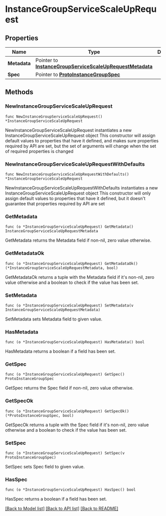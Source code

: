 # InstanceGroupServiceScaleUpRequest

## Properties

Name | Type | Description | Notes
------------ | ------------- | ------------- | -------------
**Metadata** | Pointer to [**InstanceGroupServiceScaleUpRequestMetadata**](InstanceGroupServiceScaleUpRequestMetadata.md) |  | [optional] 
**Spec** | Pointer to [**ProtoInstanceGroupSpec**](ProtoInstanceGroupSpec.md) |  | [optional] 

## Methods

### NewInstanceGroupServiceScaleUpRequest

`func NewInstanceGroupServiceScaleUpRequest() *InstanceGroupServiceScaleUpRequest`

NewInstanceGroupServiceScaleUpRequest instantiates a new InstanceGroupServiceScaleUpRequest object
This constructor will assign default values to properties that have it defined,
and makes sure properties required by API are set, but the set of arguments
will change when the set of required properties is changed

### NewInstanceGroupServiceScaleUpRequestWithDefaults

`func NewInstanceGroupServiceScaleUpRequestWithDefaults() *InstanceGroupServiceScaleUpRequest`

NewInstanceGroupServiceScaleUpRequestWithDefaults instantiates a new InstanceGroupServiceScaleUpRequest object
This constructor will only assign default values to properties that have it defined,
but it doesn't guarantee that properties required by API are set

### GetMetadata

`func (o *InstanceGroupServiceScaleUpRequest) GetMetadata() InstanceGroupServiceScaleUpRequestMetadata`

GetMetadata returns the Metadata field if non-nil, zero value otherwise.

### GetMetadataOk

`func (o *InstanceGroupServiceScaleUpRequest) GetMetadataOk() (*InstanceGroupServiceScaleUpRequestMetadata, bool)`

GetMetadataOk returns a tuple with the Metadata field if it's non-nil, zero value otherwise
and a boolean to check if the value has been set.

### SetMetadata

`func (o *InstanceGroupServiceScaleUpRequest) SetMetadata(v InstanceGroupServiceScaleUpRequestMetadata)`

SetMetadata sets Metadata field to given value.

### HasMetadata

`func (o *InstanceGroupServiceScaleUpRequest) HasMetadata() bool`

HasMetadata returns a boolean if a field has been set.

### GetSpec

`func (o *InstanceGroupServiceScaleUpRequest) GetSpec() ProtoInstanceGroupSpec`

GetSpec returns the Spec field if non-nil, zero value otherwise.

### GetSpecOk

`func (o *InstanceGroupServiceScaleUpRequest) GetSpecOk() (*ProtoInstanceGroupSpec, bool)`

GetSpecOk returns a tuple with the Spec field if it's non-nil, zero value otherwise
and a boolean to check if the value has been set.

### SetSpec

`func (o *InstanceGroupServiceScaleUpRequest) SetSpec(v ProtoInstanceGroupSpec)`

SetSpec sets Spec field to given value.

### HasSpec

`func (o *InstanceGroupServiceScaleUpRequest) HasSpec() bool`

HasSpec returns a boolean if a field has been set.


[[Back to Model list]](../README.md#documentation-for-models) [[Back to API list]](../README.md#documentation-for-api-endpoints) [[Back to README]](../README.md)


